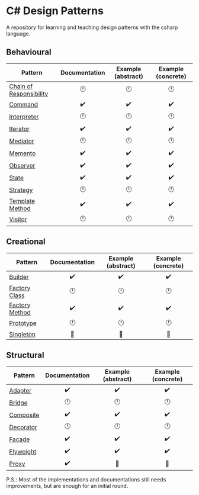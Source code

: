 # C# Design Patterns

A repository for learning and teaching design patterns with the csharp language.

## Behavioural

| Pattern                                                  | Documentation      | Example (abstract) | Example (concrete) |
|----------------------------------------------------------|:------------------:|:------------------:|:------------------:|
| [Chain of Responsibility](./src/chain_of_responsibility) | :clock12:          | :clock12:          | :clock12:          |
| [Command](./src/command/)                                | :heavy_check_mark: | :heavy_check_mark: | :heavy_check_mark: |
| [Interpreter](./src/interpreter)                         | :clock12:          | :clock12:          | :clock12:          |
| [Iterator](./src/iterator/)                              | :heavy_check_mark: | :heavy_check_mark: | :heavy_check_mark: |
| [Mediator](./src/mediator/)                              | :clock12:          | :clock12:          | :clock12:          |
| [Memento](./src/memento/)                                | :heavy_check_mark: | :heavy_check_mark: | :heavy_check_mark: |
| [Observer](./src/observer/)                              | :heavy_check_mark: | :heavy_check_mark: | :heavy_check_mark: |
| [State](./src/state)                                     | :heavy_check_mark: | :heavy_check_mark: | :heavy_check_mark: |
| [Strategy](./src/strategy)                               | :clock12:          | :clock12:          | :clock12:          |
| [Template Method](./src/template_method)                 | :heavy_check_mark: | :heavy_check_mark: | :heavy_check_mark: |
| [Visitor](./src/visitor)                                 | :clock12:          | :clock12:          | :clock12:          |

## Creational

| Pattern                                                  | Documentation      | Example (abstract) | Example (concrete) |
|----------------------------------------------------------|:------------------:|:------------------:|:------------------:|
| [Builder](./src/builder)                                 | :heavy_check_mark: | :heavy_check_mark: | :heavy_check_mark: |
| [Factory Class](./src/factory_class)                     | :clock12:          | :clock12:          | :clock12:          |
| [Factory Method](./src/factory_method)                   | :heavy_check_mark: | :heavy_check_mark: | :heavy_check_mark: |
| [Prototype](./src/prototype)                             | :clock12:          | :clock12:          | :clock12:          |
| [Singleton](./src/singleton)                             | :construction:     | :construction:     | :construction:     |

## Structural

| Pattern                                                  | Documentation      | Example (abstract) | Example (concrete) |
|----------------------------------------------------------|:------------------:|:------------------:|:------------------:|
| [Adapter](./src/adapter)                                 | :heavy_check_mark: | :heavy_check_mark: | :heavy_check_mark: |
| [Bridge](./src/bridge)                                   | :clock12:          | :clock12:          | :clock12:          |
| [Composite](./src/composite)                             | :heavy_check_mark: | :heavy_check_mark: | :heavy_check_mark: |
| [Decorator](./src/decorator)                             | :clock12:          | :clock12:          | :clock12:          |
| [Facade](./src/facade)                                   | :heavy_check_mark: | :heavy_check_mark: | :heavy_check_mark: |
| [Flyweight](./src/flyweight)                             | :heavy_check_mark: | :heavy_check_mark: | :heavy_check_mark: |
| [Proxy](./src/proxy)                                     | :heavy_check_mark: | :construction:     | :construction:     |

P.S.: Most of the implementations and documentations still needs improvements, but are enough for an initial round.